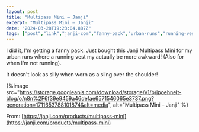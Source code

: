 ```yaml
---
layout: post
title: "Multipass Mini – Janji"
excerpt: "Multipass Mini – Janji"
date: "2024-03-28T19:23:04.887Z"
tags: ["post","link","janji-com","fanny-pack","urban-runs","running-vest","shoulder-sling","janji-multipass-mini","link","post"]
---
```


I did it, I'm getting a fanny pack. Just bought this Janji Multipass Mini for my urban runs where a running vest my actually be more awkward! (Also for when I'm not running).

It doesn't look as silly when worn as a sling over the shoulder!

{%image src="https://storage.googleapis.com/download/storage/v1/b/jpoehnelt-blog/o/n8n%2F6f39e9459a46defae6571546065e3737.png?generation=1711653788101874&alt=media", alt="Multipass Mini – Janji" %}

From: [https://janji.com/products/multipass-mini](https://janji.com/products/multipass-mini)
